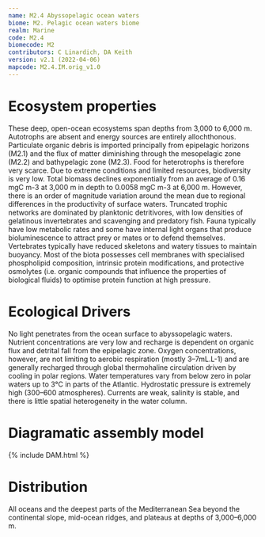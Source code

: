 ```yaml
---
name: M2.4 Abyssopelagic ocean waters
biome: M2. Pelagic ocean waters biome
realm: Marine
code: M2.4
biomecode: M2
contributors: C Linardich, DA Keith
version: v2.1 (2022-04-06)
mapcode: M2.4.IM.orig_v1.0
---
```

# Ecosystem properties

These deep, open-ocean ecosystems span depths from 3,000 to 6,000 m. Autotrophs are absent and energy sources are entirely allochthonous. Particulate organic debris is imported principally from epipelagic horizons (M2.1) and the flux of matter diminishing through the mesopelagic zone (M2.2) and bathypelagic zone (M2.3). Food for heterotrophs is therefore very scarce. Due to extreme conditions and limited resources, biodiversity is very low. Total biomass declines exponentially from an average of 0.16 mgC m-3 at 3,000 m in depth to 0.0058 mgC m-3 at 6,000 m. However, there is an order of magnitude variation around the mean due to regional differences in the productivity of surface waters. Truncated trophic networks are dominated by planktonic detritivores, with low densities of gelatinous invertebrates and scavenging and predatory fish. Fauna typically have low metabolic rates and some have internal light organs that produce bioluminescence to attract prey or mates or to defend themselves. Vertebrates typically have reduced skeletons and watery tissues to maintain buoyancy. Most of the biota possesses cell membranes with specialised phospholipid composition, intrinsic protein modifications, and protective osmolytes (i.e. organic compounds that influence the properties of biological fluids) to optimise protein function at high pressure.

# Ecological Drivers

No light penetrates from the ocean surface to abyssopelagic waters. Nutrient concentrations are very low and recharge is dependent on organic flux and detrital fall from the epipelagic zone. Oxygen concentrations, however, are not limiting to aerobic respiration (mostly 3–7mL.L-1) and are generally recharged through global thermohaline circulation driven by cooling in polar regions. Water temperatures vary from below zero in polar waters up to 3°C in parts of the Atlantic. Hydrostatic pressure is extremely high (300–600 atmospheres). Currents are weak, salinity is stable, and there is little spatial heterogeneity in the water column.

# Diagramatic assembly model

{% include DAM.html %}

# Distribution

All oceans and the deepest parts of the Mediterranean Sea beyond the continental slope, mid-ocean ridges, and plateaus at depths of 3,000–6,000 m.

